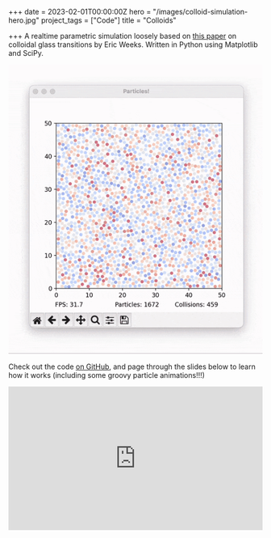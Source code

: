 +++
date = 2023-02-01T00:00:00Z
hero = "/images/colloid-simulation-hero.jpg"
project_tags = ["Code"]
title = "Colloids"

+++
A realtime parametric simulation loosely based on [this paper](https://pubs.acs.org/doi/10.1021/acsmacrolett.6b00826) on colloidal glass transitions by Eric Weeks. Written in Python using Matplotlib and SciPy.

![](https://raw.githubusercontent.com/jasperkatzban/portfolio-site/58d94e2c8b7edcfdc3c11a6ea941cd8bc60c5a7b/static/images/colloids-demo-animated.gif)

Check out the code [on GitHub](https://github.com/jasperkatzban/colloid-sim), and page through the slides below to learn how it works (including some groovy particle animations!!!)

<div> <div style="position:relative;padding-top:56.25%;"> <iframe src="https://docs.google.com/presentation/d/e/2PACX-1vRs6yQ8bFsEYcdXIYrVkRmJbC9vDhWoomnkFcJi3TPNTpv1EbznIqhcCaCGliPJOm7oKLFitIOa3OOL/embed?start=false&loop=false&delayms=5000" frameborder="0" allowfullscreen style="position:absolute;top:0;left:0;width:100%;height:100%;"></iframe> </div> </div> <br>